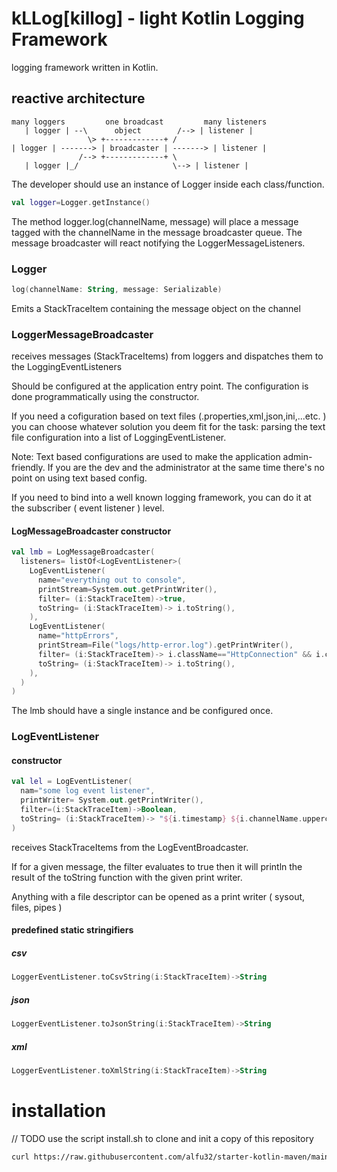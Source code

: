 # kLLog[killog] - light Kotlin Logging Framework

logging framework written in Kotlin.

## reactive architecture

```
many loggers         one broadcast         many listeners
   | logger | --\      object        /--> | listener |
                 \> +-------------+ /
| logger | -------> | broadcaster | -------> | listener |
               /--> +-------------+ \
   | logger |_/                     \--> | listener |

```

The developer should use an instance of Logger
inside each class/function.

```kotlin
val logger=Logger.getInstance()
```

The method logger.log(channelName, message) will place a message tagged with the channelName in the message broadcaster queue. The message broadcaster will react notifying the LoggerMessageListeners.

### Logger

```kotlin
log(channelName: String, message: Serializable)
```

Emits a StackTraceItem containing the message object on the channel

### LoggerMessageBroadcaster

receives messages (StackTraceItems) from loggers and dispatches them to the LoggingEventListeners

Should be configured at the application entry point.
The configuration is done programmatically using the constructor.

If you need a cofiguration based on text files (.properties,xml,json,ini,...etc. ) you can choose whatever solution you deem fit for the task:  parsing the text file configuration into a list of LoggingEventListener.

Note: Text based configurations are used to make the application admin-friendly. If you are the dev and the administrator at the same time there's no point on using text based config.

If you need to bind into a well known logging framework, you can do it at the subscriber ( event listener ) level.

#### LogMessageBroadcaster constructor

```kotlin
val lmb = LogMessageBroadcaster(
  listeners= listOf<LogEventListener>(
    LogEventListener(
      name="everything out to console",
      printStream=System.out.getPrintWriter(),
      filter= (i:StackTraceItem)->true,
      toString= (i:StackTraceItem)-> i.toString(),
    ),
    LogEventListener(
      name="httpErrors",
      printStream=File("logs/http-error.log").getPrintWriter(),
      filter= (i:StackTraceItem)-> i.className=="HttpConnection" && i.channelName=="error",
      toString= (i:StackTraceItem)-> i.toString(),
    ),
  )
)
```

The lmb should have a single instance and be configured once.

### LogEventListener
#### constructor

```kotlin
val lel = LogEventListener(
  nam="some log event listener",
  printWriter= System.out.getPrintWriter(),
  filter=(i:StackTraceItem)->Boolean,
  toString= (i:StackTraceItem)-> "${i.timestamp} ${i.channelName.uppercase()} ${i.className} ${i.methodName} ${i.filename}:${i.lineNumber} ${i.message.toString()}",
)
```
receives StackTraceItems from the LogEventBroadcaster.

If for a given message, the filter evaluates to true then it will println the result of the toString function with the given print writer.

Anything with a file descriptor can be opened as a print writer ( sysout, files, pipes )

#### predefined static stringifiers
##### csv
```kotlin
LoggerEventListener.toCsvString(i:StackTraceItem)->String
```

##### json
```kotlin
LoggerEventListener.toJsonString(i:StackTraceItem)->String
```

##### xml
```kotlin
LoggerEventListener.toXmlString(i:StackTraceItem)->String
```

# installation
// TODO
use  the script install.sh to clone and init a copy of this repository

```bash
curl https://raw.githubusercontent.com/alfu32/starter-kotlin-maven/main/install.sh | sh -
```
